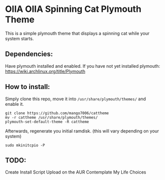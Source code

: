 # OIIA OIIA Spinning Cat Plymouth Theme

This is a simple plymouth theme that displays a spinning cat while your system starts.

## Dependencies:
Have plymouth installed and enabled.
If you have not yet installed plymouth: https://wiki.archlinux.org/title/Plymouth

## How to install:
Simply clone this repo, move it into `/usr/share/plymouth/themes/` and enable it.
```shell
git clone https://github.com/mango7006/cattheme
mv -r cattheme /usr/share/plymouth/themes/
plymouth-set-default-theme -R cattheme
```
Afterwards, regenerate you initial ramdisk. (this will vary depending on your system)
```shell
sudo mkinitcpio -P
```

## TODO:
Create Install Script
Upload on the AUR 
Contemplate My Life Choices
